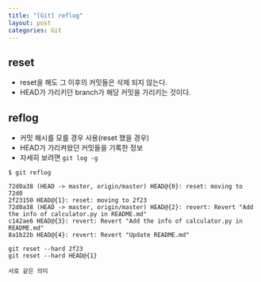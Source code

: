 ```yaml
---
title: "[Git] reflog"
layout: post
categories: Git
--- 
```

 
## reset
- reset을 해도 그 이후의 커밋들은 삭제 되지 않는다.
- HEAD가 가리키던 branch가 해당 커밋을 가리키는 것이다.


## reflog
- 커밋 해시를 모를 경우 사용(reset 했을 경우)
- HEAD가 가리켜왔던 커밋들을 기록한 정보
- 자세히 보려면 `git log -g`


```terminal
$ git reflog

72d0a38 (HEAD -> master, origin/master) HEAD@{0}: reset: moving to 72d0
2f23150 HEAD@{1}: reset: moving to 2f23
72d0a38 (HEAD -> master, origin/master) HEAD@{2}: revert: Revert "Add the info of calculator.py in README.md"
c142ae6 HEAD@{3}: revert: Revert "Add the info of calculator.py in README.md"
8a1b22b HEAD@{4}: revert: Revert "Update README.md"

```
```terminal
git reset --hard 2f23
git reset --hard HEAD@{1}
```
`서로 같은 의미`
